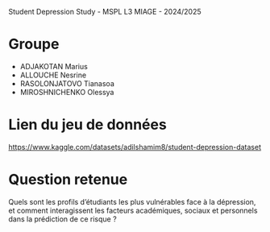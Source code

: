 Student Depression Study - MSPL L3 MIAGE - 2024/2025
# Groupe
- ADJAKOTAN Marius
- ALLOUCHE Nesrine
- RASOLONJATOVO Tianasoa
- MIROSHNICHENKO Olessya


# Lien du jeu de données
https://www.kaggle.com/datasets/adilshamim8/student-depression-dataset

# Question retenue
Quels sont les profils d’étudiants les plus vulnérables face à la dépression, et comment interagissent les facteurs académiques, sociaux et personnels dans la prédiction de ce risque ?
